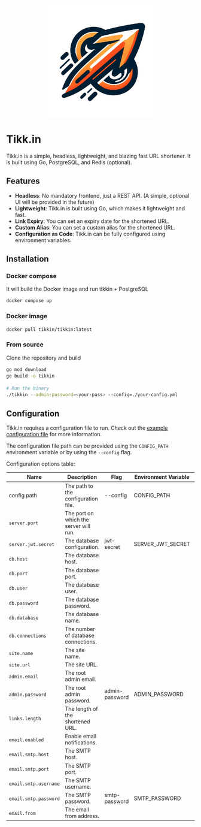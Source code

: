 <p align="center">
  <img width="300" height="300" src="assets/logo.png">
</p>

# Tikk.in

Tikk.in is a simple, headless, lightweight, and blazing fast URL shortener.
It is built using Go, PostgreSQL, and Redis (optional).

## Features

- **Headless**: No mandatory frontend, just a REST API. (A simple, optional UI will be provided in the future)
- **Lightweight**: Tikk.in is built using Go, which makes it lightweight and fast.
- **Link Expiry**: You can set an expiry date for the shortened URL.
- **Custom Alias**: You can set a custom alias for the shortened URL.
- **Configuration as Code**: Tikk.in can be fully configured using environment variables.

## Installation

### Docker compose

It will build the Docker image and run tikkin + PostgreSQL
```bash
docker compose up
```

### Docker image

```bash
docker pull tikkin/tikkin:latest
```

### From source

Clone the repository and build
```bash
go mod download
go build -o tikkin

# Run the binary
./tikkin --admin-password=<your-pass> --config=./your-config.yml
```

## Configuration

Tikk.in requires a configuration file to run. Check out the [example configuration file](example.config.yml) for more
information.

The configuration file path can be provided using the `CONFIG_PATH` environment variable or by using the `--config`
flag.

Configuration options table:

| Name                  | Description                            | Flag           | Environment Variable | Default Value         | Required |
|-----------------------|----------------------------------------|----------------|----------------------|-----------------------|----------|
| config path           | The path to the configuration file.    | --config       | CONFIG_PATH          | `./config.yml`        | true     |
| `server.port`         | The port on which the server will run. |                |                      | `3000`                | true     |
| `server.jwt.secret`   | The database configuration.            | jwt-secret     | SERVER_JWT_SECRET    | `changemeplease`      | true     |
| `db.host`             | The database host.                     |                |                      | `localhost`           | true     |
| `db.port`             | The database port.                     |                |                      | `5432`                | true     |
| `db.user`             | The database user.                     |                |                      | `tikkin`              | true     |
| `db.password`         | The database password.                 |                |                      | `tikkin`              | true     |
| `db.database`         | The database name.                     |                |                      | `tikkin`              | true     |
| `db.connections`      | The number of database connections.    |                |                      | `10`                  | true     |
| `site.name`           | The site name.                         |                |                      | `Tikk.in`             | false    |
| `site.url`            | The site URL.                          |                |                      | `https://example.com` | false    |
| `admin.email`         | The root admin email.                  |                |                      |                       | false    |
| `admin.password`      | The root admin password.               | admin-password | ADMIN_PASSWORD       |                       | false    |
| `links.length`        | The length of the shortened URL.       |                |                      | `6`                   | true     |
| `email.enabled`       | Enable email notifications.            |                |                      | `true`                | false    |
| `email.smtp.host`     | The SMTP host.                         |                |                      |                       | false    |
| `email.smtp.port`     | The SMTP port.                         |                |                      | `587`                 | false    |
| `email.smtp.username` | The SMTP username.                     |                |                      |                       | false    |
| `email.smtp.password` | The SMTP password.                     | smtp-password  | SMTP_PASSWORD        |                       | false    |
| `email.from`          | The email from address.                |                |                      | `noreply@example.com` | false    |



